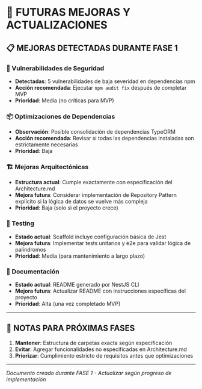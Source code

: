 # 🔄 FUTURAS MEJORAS Y ACTUALIZACIONES

## 📋 MEJORAS DETECTADAS DURANTE FASE 1

### 🔧 Vulnerabilidades de Seguridad
- **Detectadas**: 5 vulnerabilidades de baja severidad en dependencias npm
- **Acción recomendada**: Ejecutar `npm audit fix` después de completar MVP
- **Prioridad**: Media (no críticas para MVP)

### 📦 Optimizaciones de Dependencias
- **Observación**: Posible consolidación de dependencias TypeORM
- **Acción recomendada**: Revisar si todas las dependencias instaladas son estrictamente necesarias
- **Prioridad**: Baja

### 🏗️ Mejoras Arquitectónicas
- **Estructura actual**: Cumple exactamente con especificación del Architecture.md
- **Mejora futura**: Considerar implementación de Repository Pattern explícito si la lógica de datos se vuelve más compleja
- **Prioridad**: Baja (solo si el proyecto crece)

### 🧪 Testing
- **Estado actual**: Scaffold incluye configuración básica de Jest
- **Mejora futura**: Implementar tests unitarios y e2e para validar lógica de palíndromos
- **Prioridad**: Media (para mantenimiento a largo plazo)

### 📝 Documentación
- **Estado actual**: README generado por NestJS CLI
- **Mejora futura**: Actualizar README con instrucciones específicas del proyecto
- **Prioridad**: Alta (una vez completado MVP)

---

## 🎯 NOTAS PARA PRÓXIMAS FASES

1. **Mantener**: Estructura de carpetas exacta según especificación
2. **Evitar**: Agregar funcionalidades no especificadas en Architecture.md
3. **Priorizar**: Cumplimiento estricto de requisitos antes que optimizaciones

---

*Documento creado durante FASE 1 - Actualizar según progreso de implementación*
